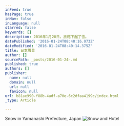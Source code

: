 ```yaml
---
inFeed: true
hasPage: true
inNav: false
inLanguage: null
starred: false
keywords: []
description: 2016年1月20日，旅館下起了雪。
datePublished: '2016-01-24T08:40:16.073Z'
dateModified: '2016-01-24T08:40:14.375Z'
title: 日本雪景
author: []
sourcePath: _posts/2016-01-24-.md
published: true
authors: []
publisher:
  name: null
  domain: null
  url: null
  favicon: null
url: b81ae990-f88b-4adf-a70e-6c2dfaa4199c/index.html
_type: Article

---
```

Snow in Yamanashi Prefecture, Japan
![Snow and Hotel](https://s3-us-west-2.amazonaws.com/the-grid-img/p/be27f50defa20a14ee450e77e5e22cdfb7d072d6.jpg)